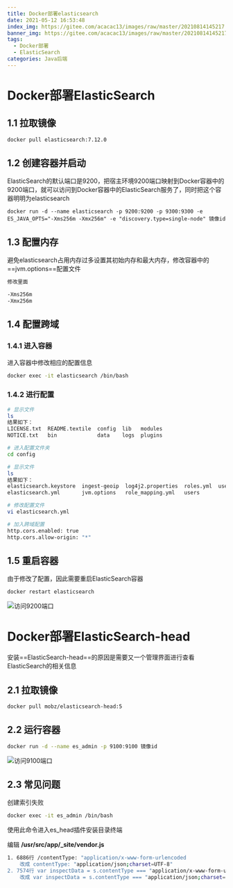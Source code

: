 ```yaml
---
title: Docker部署elasticsearch
date: 2021-05-12 16:53:48
index_img: https://gitee.com/acacac13/images/raw/master/20210814145217.jpg
banner_img: https://gitee.com/acacac13/images/raw/master/20210814145217.jpg
tags:
  - Docker部署
  - ElasticSearch
categories: Java后端
---
```


# Docker部署ElasticSearch

## 1.1 拉取镜像

```bash
docker pull elasticsearch:7.12.0
```

## 1.2 创建容器并启动

ElasticSearch的默认端口是9200，把宿主环境9200端口映射到Docker容器中的9200端口，就可以访问到Docker容器中的ElasticSearch服务了，同时把这个容器明明为elasticsearch

```basic
docker run -d --name elasticsearch -p 9200:9200 -p 9300:9300 -e ES_JAVA_OPTS="-Xms256m -Xmx256m" -e "discovery.type=single-node" 镜像id
```

## 1.3 配置内存

避免elasticsearch占用内存过多设置其初始内存和最大内存，修改容器中的==jvm.options==配置文件

```bash
修改里面

-Xms256m
-Xmx256m
```

## 1.4 配置跨域

### 1.4.1 进入容器

进入容器中修改相应的配置信息

```bash
docker exec -it elasticsearch /bin/bash
```

### 1.4.2 进行配置

```bash
# 显示文件
ls
结果如下：
LICENSE.txt  README.textile  config  lib   modules
NOTICE.txt   bin             data    logs  plugins

# 进入配置文件夹
cd config

# 显示文件
ls
结果如下：
elasticsearch.keystore  ingest-geoip  log4j2.properties  roles.yml  users_roles
elasticsearch.yml       jvm.options   role_mapping.yml   users

# 修改配置文件
vi elasticsearch.yml

# 加入跨域配置
http.cors.enabled: true
http.cors.allow-origin: "*"
```

## 1.5 重启容器

由于修改了配置，因此需要重启ElasticSearch容器

```bash
docker restart elasticsearch
```

![访问9200端口](https://gitee.com/acacac13/images/raw/master/20210512142827.png)

# Docker部署ElasticSearch-head

安装==ElasticSearch-head==的原因是需要又一个管理界面进行查看ElasticSearch的相关信息

## 2.1 拉取镜像

```bash
docker pull mobz/elasticsearch-head:5
```

## 2.2 运行容器

```bash
docker run -d --name es_admin -p 9100:9100 镜像id
```

![访问9100端口](https://gitee.com/acacac13/images/raw/master/20210512143226.png)

## 2.3 常见问题

创建索引失败

```bash
docker exec -it es_admin /bin/bash
```

使用此命令进入es_head插件安装目录终端

编辑 **/usr/src/app/_site/vendor.js**

```bash
1. 6886行 /contentType: "application/x-www-form-urlencoded 
    改成 contentType: "application/json;charset=UTF-8" 
2. 7574行 var inspectData = s.contentType === "application/x-www-form-urlencoded" && 
    改成 var inspectData = s.contentType === "application/json;charset=UTF-8" &&
```

